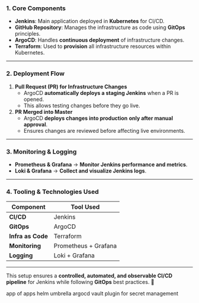 ### **1. Core Components**
- **Jenkins**: Main application deployed in **Kubernetes** for CI/CD.
- **GitHub Repository**: Manages the infrastructure as code using **GitOps** principles.
- **ArgoCD**: Handles **continuous deployment** of infrastructure changes.
- **Terraform**: Used to **provision** all infrastructure resources within Kubernetes.
---

### **2. Deployment Flow**
1. **Pull Request (PR) for Infrastructure Changes**
    - ArgoCD **automatically deploys a staging Jenkins** when a PR is opened.
    - This allows testing changes before they go live.
2. **PR Merged into Master**
    - ArgoCD **deploys changes into production** **only after manual approval**.
    - Ensures changes are reviewed before affecting live environments.
---

### **3. Monitoring & Logging**
- **Prometheus & Grafana** → **Monitor Jenkins performance and metrics**.
- **Loki & Grafana** → **Collect and visualize Jenkins logs**.
---

### **4. Tooling & Technologies Used**
| Component | Tool Used |
| ----- | ----- |
| **CI/CD** | Jenkins |
| **GitOps** | ArgoCD |
| **Infra as Code** | Terraform |
| **Monitoring** | Prometheus + Grafana |
| **Logging** | Loki + Grafana |
---

This setup ensures a **controlled, automated, and observable CI/CD pipeline** for Jenkins while following **GitOps** best practices. 🚀



app of apps
helm umbrella
argocd vault plugin for secret management
